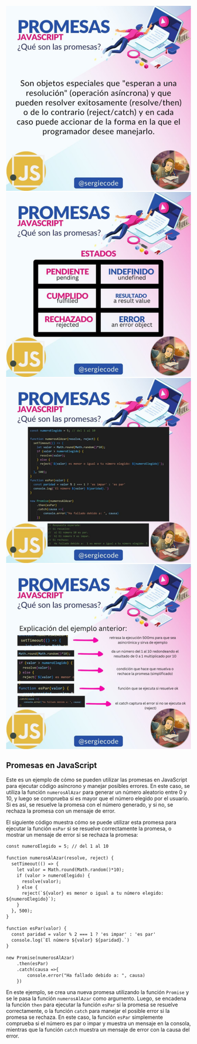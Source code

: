 ![enter image description here](https://raw.githubusercontent.com/sergiecode/tutorial-promesas-js/master/tutorial-promesas-js%20%281%29.jpg)
![enter image description here](https://raw.githubusercontent.com/sergiecode/tutorial-promesas-js/master/tutorial-promesas-js%20%282%29.jpg)
![enter image description here](https://raw.githubusercontent.com/sergiecode/tutorial-promesas-js/master/tutorial-promesas-js%20%283%29.jpg)
![enter image description here](https://raw.githubusercontent.com/sergiecode/tutorial-promesas-js/master/tutorial-promesas-js%20%284%29.jpg)






## Promesas en JavaScript

Este es un ejemplo de cómo se pueden utilizar las promesas en JavaScript para ejecutar código asíncrono y manejar posibles errores. En este caso, se utiliza la función `numerosAlAzar` para generar un número aleatorio entre 0 y 10, y luego se comprueba si es mayor que el número elegido por el usuario. Si es así, se resuelve la promesa con el número generado, y si no, se rechaza la promesa con un mensaje de error.

El siguiente código muestra cómo se puede utilizar esta promesa para ejecutar la función `esPar` si se resuelve correctamente la promesa, o mostrar un mensaje de error si se rechaza la promesa:

    const numeroElegido = 5; // del 1 al 10
    
    function numerosAlAzar(resolve, reject) {
      setTimeout(() => {
        let valor = Math.round(Math.random()*10);
        if (valor > numeroElegido) {
          resolve(valor);
        } else {
          reject(`${valor} es menor o igual a tu número elegido: ${numeroElegido}`);
        }
      }, 500);
    }
    
    function esPar(valor) {
      const paridad = valor % 2 === 1 ? 'es impar' : 'es par'
      console.log(`El número ${valor} ${paridad}.`)
    }
    
    new Promise(numerosAlAzar)
        .then(esPar)
        .catch(causa =>{
            console.error("Ha fallado debido a: ", causa)
        })

En este ejemplo, se crea una nueva promesa utilizando la función `Promise` y se le pasa la función `numerosAlAzar` como argumento. Luego, se encadena la función `then` para ejecutar la función `esPar` si la promesa se resuelve correctamente, o la función `catch` para manejar el posible error si la promesa se rechaza. En este caso, la función `esPar` simplemente comprueba si el número es par o impar y muestra un mensaje en la consola, mientras que la función `catch` muestra un mensaje de error con la causa del error.
